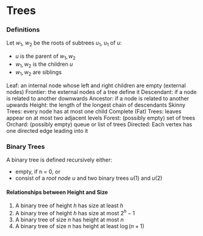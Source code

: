 # Trees
### Definitions
Let $w_1$, $w_2$ be the roots of subtrees $u_1$, $u_1$ of $u$:
- $u$ is the parent of $w_1, w_2$
- $w_1, w_2$ is the children $u$
- $w_1, w_2$ are siblings

Leaf: an internal node whose left and right children are empty (external nodes)
Frontier: the external nodes of a tree define it
Descendant: if a node is related to another downwards
Ancestor: if a node is related to another upwards
Height: the length of the longest chain of descendants
Skinny Trees: every node has at most one child
Complete (Fat) Trees: leaves appear on at most two adjacent levels
Forest: (possibly empty) set of trees
Orchard: (possibly empty) queue or list of trees
Directed: Each vertex has one directed edge leading into it

### Binary Trees
A binary tree is defined recursively either:
- empty, if n = 0, or
- consist of a *root node u* and two binary trees $u(1)$ and $u(2)$

#### Relationships between Height and Size
1. A binary tree of height $h$ has size at least $h$
2. A binary tree of height $h$ has size at most $2^h - 1$
3. A binary tree of size $n$ has height at most $n$
4. A binary tree of size $n$ has height at least $\log (n + 1)$ 
